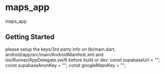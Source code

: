 # maps_app

maps_app

## Getting Started
please setup the keys/3rd party info on lib/main.dart, android/app/src/main/AndroidManifest.xml and ios/Runner/AppDelegate.swift before build or dev. 
const supabaseUrl = ""; 
const supabaseAnonKey = ""; 
const googleMapsKey = ""; 
